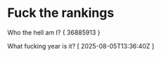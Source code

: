 # Fuck the rankings

Who the hell am I?
{ 36885913 }

What fucking year is it?
[ 2025-08-05T13:36:40Z ]
